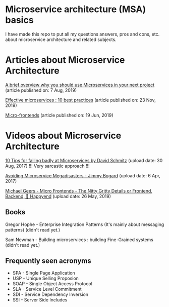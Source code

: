 # Microservice architecture (MSA) basics
I have made this repo to put all my questions answers, pros and cons, etc. about microservice architecture and related subjects.

# Articles about Microservice Architecture
[A brief overview why you should use Microservices in your next project](https://towardsdatascience.com/microservice-architecture-a-brief-overview-and-why-you-should-use-it-in-your-next-project-a17b6e19adfd) (article published on: 7 Aug, 2019)

[Effective microservices : 10 best practices](https://towardsdatascience.com/effective-microservices-10-best-practices-c6e4ba0c6ee2) (article published on: 23 Nov, 2019)

[Micro-frontends](https://martinfowler.com/articles/micro-frontends.html) (article published on: 19 Jun, 2019)

# Videos about Microservice Architecture
[10 Tips for failing badly at Microservices by David Schmitz](https://www.youtube.com/watch?v=X0tjziAQfNQ) (upload date: 30 Aug, 2017) !!! Very sarcastic approach !!!

[Avoiding Microservice Megadisasters - Jimmy Bogard](https://www.youtube.com/watch?v=gfh-VCTwMw8) (upload date: 6 Apr, 2017)

[Michael Geers - Micro Frontends - The Nitty Gritty Details or Frontend, Backend, 🌈 Happyend](https://www.youtube.com/watch?v=wCHYILvM7kU) (upload date: 26 May, 2019)

## Books
Gregor Hophe - Enterprise Integration Patterns (It's mainly about messaging patterns) (didn't read yet.)

Sam Newman - Building microservices : building Fine-Grained systems (didn't read yet.)

## Frequently seen acronyms
- SPA - Single Page Application
- USP - Unique Selling Proposion
- SOAP - Single Object Access Protocol
- SLA - Service Level Commitment
- SDI - Service Dependency Inversion
- SSI - Server Side Includes
